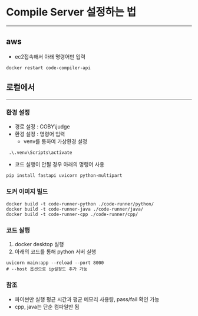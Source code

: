 # Compile Server 설정하는 법
---
## aws
* ec2접속해서 아래 명령어만 입력
```
docker restart code-compiler-api
```
## 로컬에서
---
### 환경 설정
* 경로 설정 : COBY\judge
* 환경 설정 : 명령어 입력
    - venv를 통하여 가상환경 설정
```
 .\.venv\Scripts\activate
```
* 코드 실행이 안될 경우 아래의 명렁어 사용
```
pip install fastapi uvicorn python-multipart
```
### 도커 이미지 빌드
```
docker build -t code-runner-python ./code-runner/python/
docker build -t code-runner-java ./code-runner/java/
docker build -t code-runner-cpp ./code-runner/cpp/
```
### 코드 실행
1. docker desktop 실행
2. 아래의 코드를 통해 python 서버 실행
```
uvicorn main:app --reload --port 8000
# --host 옵션으로 ip설정도 추가 가능
```

### 참조
* 파이썬만 실행 평균 시간과 평균 메모리 사용량, pass/fail 확인 가능
* cpp, java는 단순 컴파일만 됨